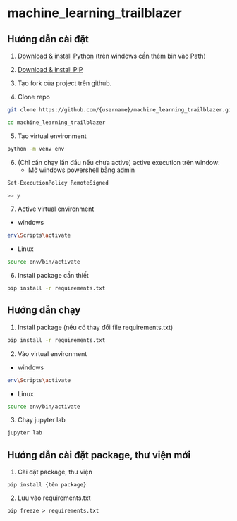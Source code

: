 # machine_learning_trailblazer

## Hướng dẫn cài đặt

1. [Download & install Python](https://www.python.org/downloads/) (trên windows cần thêm bin vào Path)
2. [Download & install PIP](https://www.geeksforgeeks.org/how-to-install-pip-on-windows/)

3. Tạo fork của project trên github.
4. Clone repo

```bash
git clone https://github.com/{username}/machine_learning_trailblazer.git

cd machine_learning_trailblazer
```

5. Tạo virtual environment

```bash
python -m venv env
```

6. (Chỉ cần chạy lần đầu nếu chưa active) active execution trên window:
   - Mở windows powershell bằng admin

```bash
Set-ExecutionPolicy RemoteSigned

>> y
```

7. Active virtual environment

- windows

```bash
env\Scripts\activate
```

- Linux

```bash
source env/bin/activate
```

6. Install package cần thiết

```bash
pip install -r requirements.txt
```

## Hướng dẫn chạy

1. Install package (nếu có thay đổi file requirements.txt)

```bash
pip install -r requirements.txt
```

2. Vào virtual environment

- windows

```bash
env\Scripts\activate
```

- Linux

```bash
source env/bin/activate
```

3. Chạy jupyter lab

```bash
jupyter lab
```

## Hướng dẫn cài đặt package, thư viện mới

1. Cài đặt package, thư viện

```
pip install {tên package}
```

2. Lưu vào requirements.txt

```
pip freeze > requirements.txt
```
